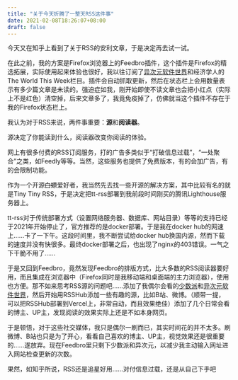 ```yaml
---
title: "关于今天折腾了一整天RSS这件事"
date: 2021-02-08T18:26:07+08:00
draft: false
---
```


今天又在知乎上看到了关于RSS的安利文章，于是决定再去试一试。

在此之前，我的方案是Firefox浏览器上的Feedbro插件，这个插件是Firefox的精选拓展，实际使用起来体验也很好，我以往订阅了[异次元软件世界](https://www.iplaysoft.com/)和经济学人的The World This Week栏目。插件会自动抓取更新，然后在状态栏上会用数量表示有多少篇文章是未读的。强迫症如我，刚开始即使不读文章也会把小红点（实际上不是红色）清空掉，后来文章多了，我竟免疫掉了，仿佛就当这个插件不存在于我的Firefox状态栏上。

我认为对于RSS来说，两件事重要：**源**和**阅读器**。

源决定了你能读到什么，阅读器改变你阅读的体验。

网上有很多付费的RSS订阅服务，打的广告多类似于“打破信息过载”，“一处聚合”之类，如Feedly等等。当然，这些服务也提供了免费版本，有的会加广告，有的会限制功能。

作为一个开源~~白嫖~~爱好者，我当然先去找一些开源的解决方案，其中比较有名的就是Tiny Tiny RSS，于是决定把tt-rss部署到我前段时间刚买的腾讯Lighthouse服务器上。

tt-rss对于传统部署方式（设置网络服务器、数据库、网站目录）等等的支持已经于2021年开始停止了，官方推荐的是docker部署。于是我在docker hub的网速上……卡了一下午。这段时间里，我不断尝试给docker hub换国内源，然而下载的速度并没有快很多。最终docker部署之后，也出现了nginx的403错误。一气之下干脆不用了……

于是又回到Feedbro，竟然发现Feedbro的排版方式，比大多数的RSS阅读器要好用，而且集成在浏览器中（Firefox同时是我移动端和桌面端的主力浏览器），使用也方便。那不如来思考RSS源的问题吧……添加了我偶尔会看的[少数派](https://sspai.com)和[异次元软件世界](https://www.iplaysoft.com/)，然后开始用RSSHub添加一些有趣的源，比如B站、微博。（顺带一提，可以把RSSHub部署到Vercel上，非常自动，而且效果绝佳）添加了几个日常会看的博主、UP主，发现阅读的效果实际上还是不如本身网页。

于是顿悟，对于这些社交媒体，我只是偶尔一刷而已，其实时间花的并不太多。刷微博、B站也只是为了开心，看看自己喜欢的博主、UP主，视觉效果还是很重要的……遂放弃。现在Feedbro里只剩下少数派和异次元，以减少我主动输入网址进入网站检查更新的次数。

果然，如知乎所说，RSS还是追星好用……对付信息过载，还是从自己下手吧